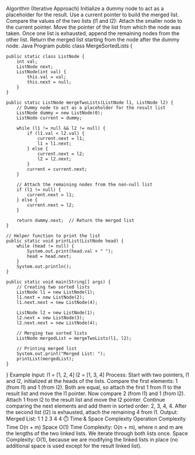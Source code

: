 

 Algorithm (Iterative Approach)
Initialize a dummy node to act as a placeholder for the result.
Use a current pointer to build the merged list.
Compare the values of the two lists (l1 and l2):
Attach the smaller node to the current pointer.
Move the pointer of the list from which the node was taken.
Once one list is exhausted, append the remaining nodes from the other list.
Return the merged list starting from the node after the dummy node.
 Java Program
public class MergeSortedLists {

    public static class ListNode {
        int val;
        ListNode next;
        ListNode(int val) {
            this.val = val;
            this.next = null;
        }
    }

    public static ListNode mergeTwoLists(ListNode l1, ListNode l2) {
        // Dummy node to act as a placeholder for the result list
        ListNode dummy = new ListNode(0);
        ListNode current = dummy;

        while (l1 != null && l2 != null) {
            if (l1.val < l2.val) {
                current.next = l1;
                l1 = l1.next;
            } else {
                current.next = l2;
                l2 = l2.next;
            }
            current = current.next;
        }

        // Attach the remaining nodes from the non-null list
        if (l1 != null) {
            current.next = l1;
        } else {
            current.next = l2;
        }

        return dummy.next;  // Return the merged list
    }

    // Helper function to print the list
    public static void printList(ListNode head) {
        while (head != null) {
            System.out.print(head.val + " ");
            head = head.next;
        }
        System.out.println();
    }

    public static void main(String[] args) {
        // Creating two sorted lists
        ListNode l1 = new ListNode(1);
        l1.next = new ListNode(2);
        l1.next.next = new ListNode(4);

        ListNode l2 = new ListNode(1);
        l2.next = new ListNode(3);
        l2.next.next = new ListNode(4);

        // Merging two sorted lists
        ListNode mergedList = mergeTwoLists(l1, l2);

        // Printing merged list
        System.out.print("Merged List: ");
        printList(mergedList);
    }
}
 Example
Input:
l1 = [1, 2, 4]
l2 = [1, 3, 4]
Process:
Start with two pointers, l1 and l2, initialized at the heads of the lists.
Compare the first elements: 1 (from l1) and 1 (from l2). Both are equal, so attach the first 1 from l1 to the result list and move the l1 pointer.
Now compare 2 (from l1) and 1 (from l2). Attach 1 from l2 to the result list and move the l2 pointer.
Continue comparing the next elements and add them in sorted order: 2, 3, 4, 4.
After the second list (l2) is exhausted, attach the remaining 4 from l1.
 Output:
Merged List: 1 1 2 3 4 4
⏱️ Time & Space Complexity
Operation	Complexity
Time	O(n + m)
Space	O(1)
Time Complexity: O(n + m), where n and m are the lengths of the two linked lists. We iterate through both lists once.
Space Complexity: O(1), because we are modifying the linked lists in place (no additional space is used except for the result linked list).
